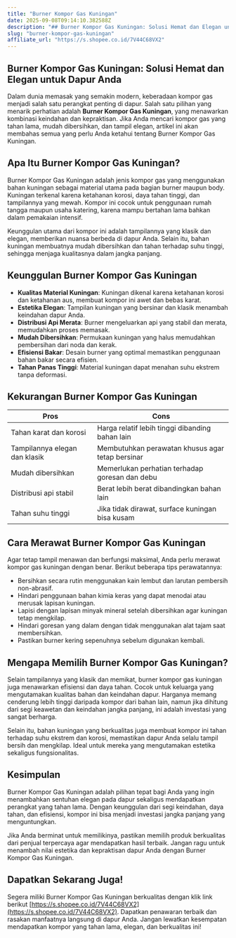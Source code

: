 ```yaml
---
title: "Burner Kompor Gas Kuningan"
date: 2025-09-08T09:14:10.382588Z
description: "## Burner Kompor Gas Kuningan: Solusi Hemat dan Elegan untuk Dapur Anda..."
slug: "burner-kompor-gas-kuningan"
affiliate_url: "https://s.shopee.co.id/7V44C68VX2"
---
```

## Burner Kompor Gas Kuningan: Solusi Hemat dan Elegan untuk Dapur Anda

Dalam dunia memasak yang semakin modern, keberadaan kompor gas menjadi salah satu perangkat penting di dapur. Salah satu pilihan yang menarik perhatian adalah **Burner Kompor Gas Kuningan**, yang menawarkan kombinasi keindahan dan kepraktisan. Jika Anda mencari kompor gas yang tahan lama, mudah dibersihkan, dan tampil elegan, artikel ini akan membahas semua yang perlu Anda ketahui tentang Burner Kompor Gas Kuningan.

## Apa Itu Burner Kompor Gas Kuningan?

Burner Kompor Gas Kuningan adalah jenis kompor gas yang menggunakan bahan kuningan sebagai material utama pada bagian burner maupun body. Kuningan terkenal karena ketahanan korosi, daya tahan tinggi, dan tampilannya yang mewah. Kompor ini cocok untuk penggunaan rumah tangga maupun usaha katering, karena mampu bertahan lama bahkan dalam pemakaian intensif.

Keunggulan utama dari kompor ini adalah tampilannya yang klasik dan elegan, memberikan nuansa berbeda di dapur Anda. Selain itu, bahan kuningan membuatnya mudah dibersihkan dan tahan terhadap suhu tinggi, sehingga menjaga kualitasnya dalam jangka panjang.

## Keunggulan Burner Kompor Gas Kuningan

- **Kualitas Material Kuningan**: Kuningan dikenal karena ketahanan korosi dan ketahanan aus, membuat kompor ini awet dan bebas karat.
- **Estetika Elegan**: Tampilan kuningan yang bersinar dan klasik menambah keindahan dapur Anda.
- **Distribusi Api Merata**: Burner mengeluarkan api yang stabil dan merata, memudahkan proses memasak.
- **Mudah Dibersihkan**: Permukaan kuningan yang halus memudahkan pembersihan dari noda dan kerak.
- **Efisiensi Bakar**: Desain burner yang optimal memastikan penggunaan bahan bakar secara efisien.
- **Tahan Panas Tinggi**: Material kuningan dapat menahan suhu ekstrem tanpa deformasi.

## Kekurangan Burner Kompor Gas Kuningan

| Pros                                 | Cons                                                 |
|--------------------------------------|---------------------------------------------------|
| Tahan karat dan korosi             | Harga relatif lebih tinggi dibanding bahan lain |
| Tampilannya elegan dan klasik       | Membutuhkan perawatan khusus agar tetap bersinar |
| Mudah dibersihkan                  | Memerlukan perhatian terhadap goresan dan debu  |
| Distribusi api stabil              | Berat lebih berat dibandingkan bahan lain       |
| Tahan suhu tinggi                  | Jika tidak dirawat, surface kuningan bisa kusam |

## Cara Merawat Burner Kompor Gas Kuningan

Agar tetap tampil menawan dan berfungsi maksimal, Anda perlu merawat kompor gas kuningan dengan benar. Berikut beberapa tips perawatannya:

- Bersihkan secara rutin menggunakan kain lembut dan larutan pembersih non-abrasif.
- Hindari penggunaan bahan kimia keras yang dapat menodai atau merusak lapisan kuningan.
- Lapisi dengan lapisan minyak mineral setelah dibersihkan agar kuningan tetap mengkilap.
- Hindari goresan yang dalam dengan tidak menggunakan alat tajam saat membersihkan.
- Pastikan burner kering sepenuhnya sebelum digunakan kembali.

## Mengapa Memilih Burner Kompor Gas Kuningan?

Selain tampilannya yang klasik dan memikat, burner kompor gas kuningan juga menawarkan efisiensi dan daya tahan. Cocok untuk keluarga yang mengutamakan kualitas bahan dan keindahan dapur. Harganya memang cenderung lebih tinggi daripada kompor dari bahan lain, namun jika dihitung dari segi keawetan dan keindahan jangka panjang, ini adalah investasi yang sangat berharga.

Selain itu, bahan kuningan yang berkualitas juga membuat kompor ini tahan terhadap suhu ekstrem dan korosi, memastikan dapur Anda selalu tampil bersih dan mengkilap. Ideal untuk mereka yang mengutamakan estetika sekaligus fungsionalitas.

## Kesimpulan

Burner Kompor Gas Kuningan adalah pilihan tepat bagi Anda yang ingin menambahkan sentuhan elegan pada dapur sekaligus mendapatkan perangkat yang tahan lama. Dengan keunggulan dari segi keindahan, daya tahan, dan efisiensi, kompor ini bisa menjadi investasi jangka panjang yang menguntungkan.

Jika Anda berminat untuk memilikinya, pastikan memilih produk berkualitas dari penjual terpercaya agar mendapatkan hasil terbaik. Jangan ragu untuk menambah nilai estetika dan kepraktisan dapur Anda dengan Burner Kompor Gas Kuningan.

## Dapatkan Sekarang Juga!

Segera miliki Burner Kompor Gas Kuningan berkualitas dengan klik link berikut [https://s.shopee.co.id/7V44C68VX2](https://s.shopee.co.id/7V44C68VX2). Dapatkan penawaran terbaik dan rasakan manfaatnya langsung di dapur Anda. Jangan lewatkan kesempatan mendapatkan kompor yang tahan lama, elegan, dan berkualitas ini!